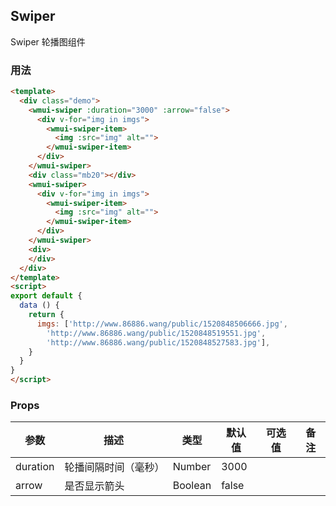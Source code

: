 ## Swiper

Swiper 轮播图组件

### 用法

```html
<template>
  <div class="demo">
    <wmui-swiper :duration="3000" :arrow="false">
      <div v-for="img in imgs">
        <wmui-swiper-item>
          <img :src="img" alt="">
        </wmui-swiper-item>
      </div>
    </wmui-swiper>
    <div class="mb20"></div>
    <wmui-swiper>
      <div v-for="img in imgs">
        <wmui-swiper-item>
          <img :src="img" alt="">
        </wmui-swiper-item>
      </div>
    </wmui-swiper>
    <div>
    </div>
  </div>
</template>
<script>
export default {
  data () {
    return {
      imgs: ['http://www.86886.wang/public/1520848506666.jpg',
        'http://www.86886.wang/public/1520848519551.jpg',
        'http://www.86886.wang/public/1520848527583.jpg'],
    }
  }
}
</script>
```

### Props

| 参数 | 描述 | 类型 | 默认值 | 可选值 | 备注 |
|------|-----|------|--------|-------| ---- |
| duration | 轮播间隔时间（毫秒） | Number | 3000 | 
| arrow | 是否显示箭头| Boolean | false |

